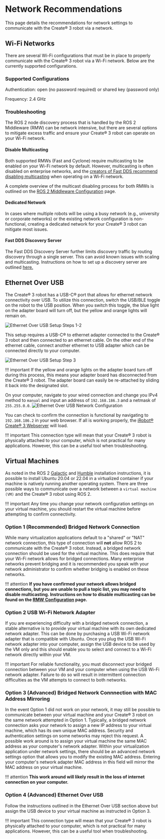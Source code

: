 # Network Recommendations
This page details the recommendations for network settings to communicate with the Create® 3 robot via a network. 


## Wi-Fi Networks
There are several Wi-Fi configurations that must be in place to properly communicate with the Create® 3 robot via a Wi-Fi network. 
Below are the currently supported configurations. 

### Supported Configurations
Authentication: open (no password required) or shared key (password only) 

Frequency: 2.4 GHz

### Troubleshooting
The ROS 2 node discovery process that is handled by the ROS 2 Middleware (RMW) can be network intensive, but there are several options to mitigate excess traffic and ensure your Create® 3 robot can operate on your Wi-Fi network. 

#### Disable Multicasting
Both supported RMWs (Fast and Cyclone) require multicasting to be enabled on your Wi-Fi network by default. 
However, multicasting is often disabled on enterprise networks, and the [creators of Fast DDS recommend disabling multicasting](https://fast-dds.docs.eprosima.com/en/latest/fastdds/use_cases/well_known_deployments/well_known_deployments.html) when operating on a Wi-Fi network.   

A complete overview of the multicast disabling process for both RMWs is outlined on the [ROS 2 Middleware Configuration](../xml-config) page. 

#### Dedicated Network
In cases where multiple robots will be using a busy network (e.g., university or corporate networks) or the existing network configuration is non-functional, creating a dedicated network for your Create® 3 robot can mitigate most issues.

#### Fast DDS Discovery Server
The Fast DDS Discovery Server further limits discovery traffic by routing discovery through a single server. 
This can avoid known issues with scaling and multicasting. 
Instructions on how to set up a discovery server are outlined [here.](../discovery-server.md)

## Ethernet Over USB
The Create® 3 robot has a USB-C® port that allows for ethernet network connectivity over USB.
To utilize this connection, switch the USB/BLE toggle on the robot to the USB position.
When you switch this toggle, the blue light on the adapter board will turn off, but the yellow and orange lights will remain on. 

![Ethernet Over USB Setup Steps 1-2](data/ethoverusb_step1-2.png "Ethernet Over USB Steps 1-2")

This setup requires a USB-C® to ethernet adapter connected to the Create® 3 robot and then connected to an ethernet cable. 
On the other end of the ethernet cable, connect another ethernet to USB adapter which can be connected directly to your computer. 

![Ethernet Over USB Setup Step 3](data/ethoverusb_step3.png "Ethernet Over USB Step 3")

!!! important
    If the yellow and orange lights on the adapter board turn off during this process, this means your adapter board has disconnected from the Create® 3 robot.
    The adapter board can easily be re-attached by sliding it back into the designated slot. 

On your computer, navigate to your wired connection and change you IPv4 method to `manual` and input an address of `192.168.186.3` and a netmask of `255.255.0.0`. 
![Ethernet Over USB Network Configuration](data/ethoverusb.png "Ethernet Over USB Configuration")

You can check to confirm the connection is functional by navigating to `192.168.186.2` in your web browser. If all is working properly, the [iRobot® Create® 3 Webserver](https://iroboteducation.github.io/create3_docs/webserver/overview/) will load. 

!!! important
    This connection type will mean that your Create® 3 robot is physically attached to your computer, which is not practical for many applications. 
    However, this can be a useful tool when troubleshooting. 

## Virtual Machines
As noted in the ROS 2 [Galactic](../ubuntu2004) and [Humble](../ubuntu2204) installation instructions, it is possible to install Ubuntu 20.04 or 22.04 in a virtualized container if your machine is natively running another operating system. 
There are three possible ways to communicate over a network between a `virtual machine (VM)` and the Create® 3 robot using ROS 2. 

!!! important
    Any time you change your network configuration settings on your virtual machine, you should restart the virtual machine before attempting to confirm connectivity.

### Option 1 (Recommended) Bridged Network Connection
While many virtualization applications default to a "shared" or "NAT" network connection, this type of connection will **not** allow ROS 2 to communicate with the Create® 3 robot. 
Instead, a bridged network connection should be used for the virtual machine. This does require that your Wi-Fi network allows for bridged connections. 
Many enterprise networks prevent bridging and it is recommended you speak with your network administrator to confirm whether bridging is enabled on these networks. 

!!! attention
    **If you have confirmed your network allows bridged connections, but you are unable to pull a topic list, you may need to disable multicasting. Instructions on how to disable multicasting can be found on the [RMW Configuration](../xml-config) page.**

### Option 2 USB Wi-Fi Network Adapter
If you are experiencing difficulty with a bridged network connection, a stable alternative is to provide your virtual machine with its own dedicated network adapter. 
This can be done by purchasing a USB Wi-Fi network adapter that is compatible with Ubuntu. 
Once you plug the USB Wi-Fi network adapter into your computer, assign the USB device to be used by the VM only and this should enable you to select and connect to a Wi-Fi network directly within your VM.

!!! important
    For reliable functionality, you must disconnect your bridged connection between your VM and your computer when using the USB Wi-Fi network adapter. 
    Failure to do so will result in intermittent connection difficulties as the VM attempts to connect to both networks. 

### Option 3 (Advanced) Bridged Network Connnection with MAC Address Mirroring
In the event Option 1 did not work on your network, it may still be possible to communicate between your virtual machine and your Create® 3 robot on the same network attempted in Option 1. 
Typically, a bridged network connection asks your network to assign a new IP address to your virtual machine, which has its own unique MAC address. 
Security and authentication settings on some networks may reject this request. 
A possible work around is to assign your virtual machine the same MAC address as your computer's network adapter. 
Within your virtualization application under network settings, there should be an advanced network settings option that allows you to modify the existing MAC address. 
Entering your computer's network adapter MAC address in this field will mirror the MAC address on your virtual machine. 

!!! attention
    **This work around will likely result in the loss of internet connection on your computer.**

### Option 4 (Advanced) Ethernet Over USB
Follow the instructions outlined in the Ethernet Over USB section above but assign the USB device to your virtual machine as instructed in Option 3. 

!!! important
    This connection type will mean that your Create® 3 robot is physically attached to your computer, which is not practical for many applications. 
    However, this can be a useful tool when troubleshooting. 


